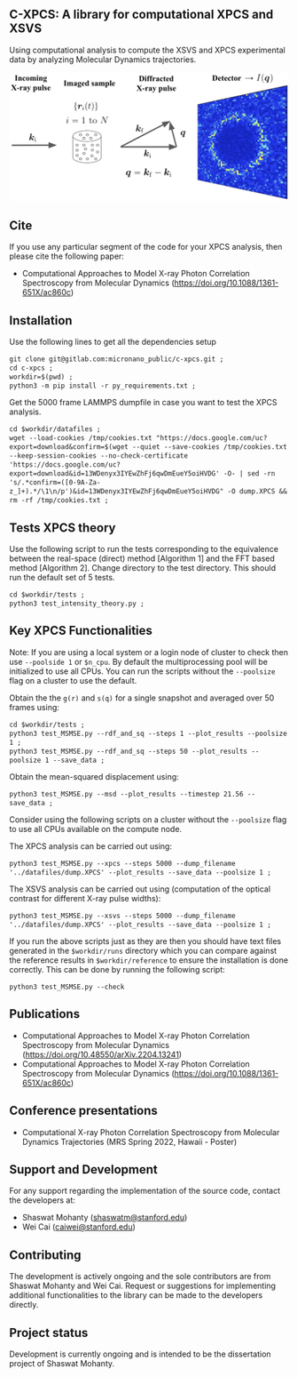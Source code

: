 ## C-XPCS: A library for computational XPCS and XSVS
Using computational analysis to compute the XSVS and XPCS experimental data by analyzing Molecular Dynamics trajectories. 

![](XPCS_schematic.png)

## Cite
If you use any particular segment of the code for your XPCS analysis, then please cite the following paper:
* Computational Approaches to Model X-ray Photon Correlation Spectroscopy from Molecular Dynamics (https://doi.org/10.1088/1361-651X/ac860c)

## Installation
Use the following lines to get all the dependencies setup

```
git clone git@gitlab.com:micronano_public/c-xpcs.git ; 
cd c-xpcs ;
workdir=$(pwd) ;
python3 -m pip install -r py_requirements.txt ;
```

Get the 5000 frame LAMMPS dumpfile in case you want to test the XPCS analysis.
```
cd $workdir/datafiles ;
wget --load-cookies /tmp/cookies.txt "https://docs.google.com/uc?export=download&confirm=$(wget --quiet --save-cookies /tmp/cookies.txt --keep-session-cookies --no-check-certificate 'https://docs.google.com/uc?export=download&id=13WDenyx3IYEwZhFj6qwDmEueY5oiHVDG' -O- | sed -rn 's/.*confirm=([0-9A-Za-z_]+).*/\1\n/p')&id=13WDenyx3IYEwZhFj6qwDmEueY5oiHVDG" -O dump.XPCS && rm -rf /tmp/cookies.txt ;
```
 
## Tests XPCS theory
Use the following script to run the tests corresponding to the equivalence between the real-space (direct) method [Algorithm 1] and the FFT based method [Algorithm 2]. Change directory to the test directory. This should run the default set of 5 tests.
```commandline
cd $workdir/tests ;
python3 test_intensity_theory.py ;
```

## Key XPCS Functionalities
Note: If you are using a local system or a login node of  cluster to check then use `--poolside 1` or `$n_cpu`. By default the multiprocessing pool will be initialized to use all CPUs. You can run the scripts without the `--poolsize` flag on a cluster to use the default.  

Obtain the the `g(r)` and `s(q)` for a single snapshot and averaged over 50 frames using:
```commandline
cd $workdir/tests ;
python3 test_MSMSE.py --rdf_and_sq --steps 1 --plot_results --poolsize 1 ;
python3 test_MSMSE.py --rdf_and_sq --steps 50 --plot_results --poolsize 1 --save_data ;
```
Obtain the mean-squared displacement using:
```commandline
python3 test_MSMSE.py --msd --plot_results --timestep 21.56 --save_data ;
```

Consider using the following scripts on a cluster without the `--poolsize` flag to use all CPUs available on the compute node.

The XPCS analysis can be carried out using:
```commandline 
python3 test_MSMSE.py --xpcs --steps 5000 --dump_filename '../datafiles/dump.XPCS' --plot_results --save_data --poolsize 1 ;
```
The XSVS analysis can be carried out using (computation of the optical contrast for different X-ray pulse widths):
```commandline 
python3 test_MSMSE.py --xsvs --steps 5000 --dump_filename '../datafiles/dump.XPCS' --plot_results --save_data --poolsize 1 ;
```

If you run the above scripts just as they are then you should have text files generated in the `$workdir/runs` directory which you can compare against the reference results in `$workdir/reference` to ensure the installation is done correctly. This can be done by running the following script:
```commandline
python3 test_MSMSE.py --check
```
## Publications 
* Computational Approaches to Model X-ray Photon Correlation Spectroscopy from Molecular Dynamics (https://doi.org/10.48550/arXiv.2204.13241)
* Computational Approaches to Model X-ray Photon Correlation Spectroscopy from Molecular Dynamics (https://doi.org/10.1088/1361-651X/ac860c)

## Conference presentations
* Computational X-ray Photon Correlation Spectroscopy from Molecular Dynamics Trajectories (MRS Spring 2022, Hawaii - Poster)

## Support and Development

For any support regarding the implementation of the source code, contact the developers at: 
* Shaswat Mohanty (shaswatm@stanford.edu)
* Wei Cai (caiwei@stanford.edu)


## Contributing
The development is actively ongoing and the sole contributors are from Shaswat Mohanty and Wei Cai.  Request or suggestions for implementing additional functionalities to the library can be made to the developers directly.

## Project status
Development is currently ongoing and is intended to be the dissertation project of Shaswat Mohanty.

